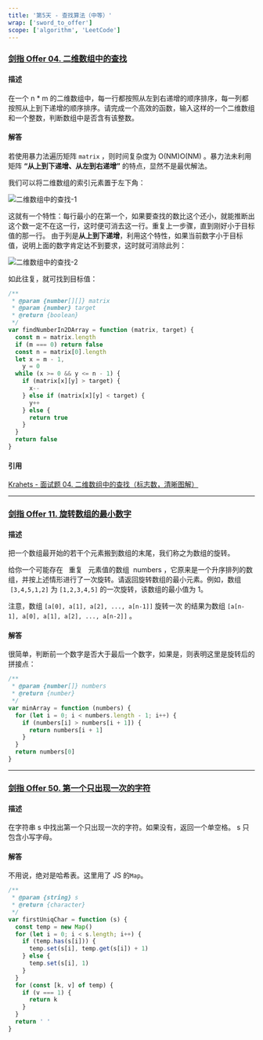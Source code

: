 ```yaml
---
title: '第5天 - 查找算法（中等）'
wrap: ['sword_to_offer']
scope: ['algorithm', 'LeetCode']
---
```


### [剑指 Offer 04. 二维数组中的查找](https://leetcode-cn.com/problems/er-wei-shu-zu-zhong-de-cha-zhao-lcof/)

#### 描述

在一个 n \* m 的二维数组中，每一行都按照从左到右递增的顺序排序，每一列都按照从上到下递增的顺序排序。请完成一个高效的函数，输入这样的一个二维数组和一个整数，判断数组中是否含有该整数。

#### 解答

若使用暴力法遍历矩阵 `matrix` ，则时间复杂度为 O(NM)O(NM) 。暴力法未利用矩阵 **“从上到下递增、从左到右递增”** 的特点，显然不是最优解法。

我们可以将二维数组的索引元素置于左下角：

![二维数组中的查找-1](https://res.zrain.fun/images/2022/04/6a083897417b51e94ed84e3483d334078d851e691eb8655b45432372ecdea9d6-Picture2-3c1ea7bf7256b33edcedcb9ad1db44bb.png)

这就有一个特性：每行最小的在第一个，如果要查找的数比这个还小，就能推断出这个数一定不在这一行，这时便可消去这一行。重复上一步骤，直到刚好小于目标值的那一行。
由于列是**从上到下递增**，利用这个特性，如果当前数字小于目标值，说明上面的数字肯定达不到要求，这时就可消除此列：

![二维数组中的查找-2](https://res.zrain.fun/images/2022/04/116704601a28972d17b32cc641485a1ab707930504a720160e121b092e9f7084-Picture6-e7e14551a5524b4bb4e8785a53d6563c.png)

如此往复，就可找到目标值：

```javascript
/**
 * @param {number[][]} matrix
 * @param {number} target
 * @return {boolean}
 */
var findNumberIn2DArray = function (matrix, target) {
  const m = matrix.length
  if (m === 0) return false
  const n = matrix[0].length
  let x = m - 1,
    y = 0
  while (x >= 0 && y <= n - 1) {
    if (matrix[x][y] > target) {
      x--
    } else if (matrix[x][y] < target) {
      y++
    } else {
      return true
    }
  }
  return false
}
```

#### 引用

[Krahets - 面试题 04. 二维数组中的查找（标志数，清晰图解）](https://leetcode-cn.com/problems/er-wei-shu-zu-zhong-de-cha-zhao-lcof/solution/mian-shi-ti-04-er-wei-shu-zu-zhong-de-cha-zhao-zuo/)

---

### [剑指 Offer 11. 旋转数组的最小数字](https://leetcode-cn.com/problems/xuan-zhuan-shu-zu-de-zui-xiao-shu-zi-lcof/)

#### 描述

把一个数组最开始的若干个元素搬到数组的末尾，我们称之为数组的旋转。

给你一个可能存在   重复   元素值的数组  numbers ，它原来是一个升序排列的数组，并按上述情形进行了一次旋转。请返回旋转数组的最小元素。例如，数组  `[3,4,5,1,2]` 为 `[1,2,3,4,5]` 的一次旋转，该数组的最小值为 1。

注意，数组 `[a[0], a[1], a[2], ..., a[n-1]]` 旋转一次 的结果为数组 `[a[n-1], a[0], a[1], a[2], ..., a[n-2]]` 。

#### 解答

很简单，判断前一个数字是否大于最后一个数字，如果是，则表明这里是旋转后的拼接点：

```javascript
/**
 * @param {number[]} numbers
 * @return {number}
 */
var minArray = function (numbers) {
  for (let i = 0; i < numbers.length - 1; i++) {
    if (numbers[i] > numbers[i + 1]) {
      return numbers[i + 1]
    }
  }
  return numbers[0]
}
```

---

### [剑指 Offer 50. 第一个只出现一次的字符](https://leetcode-cn.com/problems/di-yi-ge-zhi-chu-xian-yi-ci-de-zi-fu-lcof/)

#### 描述

在字符串 s 中找出第一个只出现一次的字符。如果没有，返回一个单空格。 s 只包含小写字母。

#### 解答

不用说，绝对是哈希表。这里用了 JS 的`Map`。

```javascript
/**
 * @param {string} s
 * @return {character}
 */
var firstUniqChar = function (s) {
  const temp = new Map()
  for (let i = 0; i < s.length; i++) {
    if (temp.has(s[i])) {
      temp.set(s[i], temp.get(s[i]) + 1)
    } else {
      temp.set(s[i], 1)
    }
  }
  for (const [k, v] of temp) {
    if (v === 1) {
      return k
    }
  }
  return ' '
}
```
